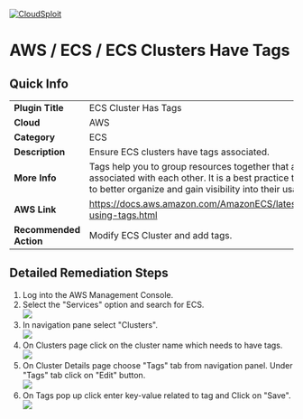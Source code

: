 [![CloudSploit](https://cloudsploit.com/img/logo-new-big-text-100.png "CloudSploit")](https://cloudsploit.com)

# AWS / ECS / ECS Clusters Have Tags

## Quick Info

| | |
|-|-|
| **Plugin Title** | ECS Cluster Has Tags |
| **Cloud** | AWS |
| **Category** | ECS |
| **Description** | Ensure ECS clusters have tags associated. |
| **More Info** | Tags help you to group resources together that are related to or associated with each other. It is a best practice to tag cloud resources to better organize and gain visibility into their usage.|
| **AWS Link** | https://docs.aws.amazon.com/AmazonECS/latest/developerguide/ecs-using-tags.html |
| **Recommended Action** | Modify ECS Cluster and add tags. |

## Detailed Remediation Steps
1. Log into the AWS Management Console.
2. Select the "Services" option and search for ECS. </br> <img src="/resources/aws/ecs/ecs-clusters-have-tags/step2.png"/>
3. In navigation pane select "Clusters".</br> <img src="/resources/aws/ecs/ecs-clusters-have-tags/step3.png"/>
4. On Clusters page click on the cluster name which needs to have tags.  </br> <img src="/resources/aws/ecs/ecs-clusters-have-tags/step4.png"/>
5. On Cluster Details page choose "Tags" tab from navigation panel. Under "Tags" tab click on "Edit" button. </br> <img src="/resources/aws/ecs/ecs-clusters-have-tags/step5.png"/>
6. On Tags pop up click enter key-value related to tag and Click on "Save".</br> <img src="/resources/aws/ecs/ecs-clusters-have-tags/step6.png"/>
